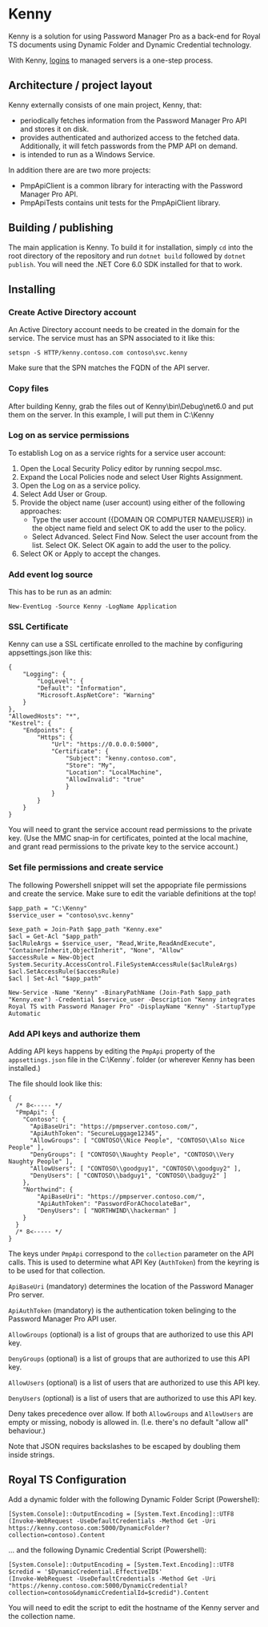 # Kenny

Kenny is a solution for using Password Manager Pro as a back-end for Royal TS
documents using Dynamic Folder and Dynamic Credential technology.

With Kenny, [logins](https://www.youtube.com/watch?v=yK0P1Bk8Cx4) to managed
servers is a one-step process.

## Architecture / project layout

Kenny externally consists of one main project, Kenny, that:

- periodically fetches information from the Password Manager Pro
  API and stores it on disk.
- provides authenticated and authorized access to the fetched data.
  Additionally, it will fetch passwords from the PMP API on
  demand.
- is intended to run as a Windows Service.

In addition there are are two more projects:

- PmpApiClient is a common library for interacting with the
  Password Manager Pro API.
- PmpApiTests contains unit tests for the PmpApiClient library.

## Building / publishing

The main application is Kenny. To build it for installation, simply `cd`
into the root directory of the repository and run `dotnet build` followed by
`dotnet publish`. You will need the .NET Core 6.0 SDK installed for that to
work.

## Installing

### Create Active Directory account

An Active Directory account needs to be created in the domain for the service.
The service must has an SPN associated to it like this:

`setspn -S HTTP/kenny.contoso.com contoso\svc.kenny`

Make sure that the SPN matches the FQDN of the API server.

### Copy files

After building Kenny, grab the files out of Kenny\bin\Debug\net6.0
and put them on the server. In this example, I will put them in C:\Kenny

### Log on as service permissions

To establish Log on as a service rights for a service user account:

1. Open the Local Security Policy editor by running secpol.msc.
2. Expand the Local Policies node and select User Rights Assignment.
3. Open the Log on as a service policy.
4. Select Add User or Group.
5. Provide the object name (user account) using either of the following approaches:
    - Type the user account ({DOMAIN OR COMPUTER NAME\USER}) in the object name field and select OK to add the user to the policy.
    - Select Advanced. Select Find Now. Select the user account from the list. Select OK. Select OK again to add the user to the policy.
6. Select OK or Apply to accept the changes.

### Add event log source

This has to be run as an admin:

    New-EventLog -Source Kenny -LogName Application

### SSL Certificate

Kenny can use a SSL certificate enrolled to the machine by configuring appsettings.json like this:

    {
        "Logging": {
            "LogLevel": {
            "Default": "Information",
            "Microsoft.AspNetCore": "Warning"
        }
    },
    "AllowedHosts": "*",
    "Kestrel": {
        "Endpoints": {
            "Https": {
                "Url": "https://0.0.0.0:5000",
                "Certificate": {
                    "Subject": "kenny.contoso.com",
                    "Store": "My",
                    "Location": "LocalMachine",
                    "AllowInvalid": "true"
                    }
                }
            }
        }
    }

You will need to grant the service account read permissions to the private key.
(Use the MMC snap-in for certificates, pointed at the local machine, and grant
read permissions to the private key to the service account.)

### Set file permissions and create service

The following Powershell snippet will set the appopriate file permissions and create the service. Make sure to edit the variable definitions at the top!

    $app_path = "C:\Kenny"
    $service_user = "contoso\svc.kenny"
    
    $exe_path = Join-Path $app_path "Kenny.exe"
    $acl = Get-Acl "$app_path"
    $aclRuleArgs = $service_user, "Read,Write,ReadAndExecute", "ContainerInherit,ObjectInherit", "None", "Allow"
    $accessRule = New-Object System.Security.AccessControl.FileSystemAccessRule($aclRuleArgs)
    $acl.SetAccessRule($accessRule)
    $acl | Set-Acl "$app_path"

    New-Service -Name "Kenny" -BinaryPathName (Join-Path $app_path "Kenny.exe") -Credential $service_user -Description "Kenny integrates Royal TS with Password Manager Pro" -DisplayName "Kenny" -StartupType Automatic

### Add API keys and authorize them

Adding API keys happens by editing the `PmpApi` property of the
`appsettings.json` file in the C:\Kenny`. folder (or wherever Kenny has been installed.)

The file should look like this:

    {
      /* 8<----- */
      "PmpApi": {
        "Contoso": {
          "ApiBaseUri": "https://pmpserver.contoso.com/",
          "ApiAuthToken": "SecureLuggage12345",
          "AllowGroups": [ "CONTOSO\\Nice People", "CONTOSO\\Also Nice People" ],
          "DenyGroups": [ "CONTOSO\\Naughty People", "CONTOSO\\Very Naughty People" ],
          "AllowUsers": [ "CONTOSO\\goodguy1", "CONTOSO\\goodguy2" ],
          "DenyUsers": [ "CONTOSO\\badguy1", "CONTOSO\\badguy2" ]
        },
        "Northwind": {
            "ApiBaseUri": "https://pmpserver.contoso.com/",
            "ApiAuthToken": "PasswordForAChocolateBar",
            "DenyUsers": [ "NORTHWIND\\hackerman" ]
        }
      }
      /* 8<----- */
    }
    
The keys under `PmpApi` correspond to the `collection` parameter on the API
calls. This is used to determine what API Key (`AuthToken`) from the keyring
is to be used for that collection.

`ApiBaseUri` (mandatory) determines the location of the Password Manager Pro
server.

`ApiAuthToken` (mandatory) is the authentication token belinging to the
Password Manager Pro API user.

`AllowGroups` (optional) is a list of groups that are authorized to use this
API key.

`DenyGroups` (optional) is a list of groups that are authorized to use this
API key.

`AllowUsers` (optional) is a list of users that are authorized to use this
API key.

`DenyUsers` (optional) is a list of users that are authorized to use this
API key.

Deny takes precedence over allow. If both `AllowGroups` and `AllowUsers`
are empty or missing, nobody is allowed in. (I.e. there's no default
"allow all" behaviour.)

Note that JSON requires backslashes to be escaped by doubling them inside
strings.

## Royal TS Configuration

Add a dynamic folder with the following Dynamic Folder Script (Powershell):

    [System.Console]::OutputEncoding = [System.Text.Encoding]::UTF8
    (Invoke-WebRequest -UseDefaultCredentials -Method Get -Uri https://kenny.contoso.com:5000/DynamicFolder?collection=contoso).Content

... and the following Dynamic Credential Script (Powershell):

    [System.Console]::OutputEncoding = [System.Text.Encoding]::UTF8
    $credid = '$DynamicCredential.EffectiveID$'
    (Invoke-WebRequest -UseDefaultCredentials -Method Get -Uri "https://kenny.contoso.com:5000/DynamicCredential?collection=contoso&dynamicCredentialId=$credid").Content

You will need to edit the script to edit the hostname of the Kenny server and
the collection name.